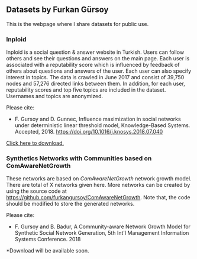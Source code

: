 ## Datasets by Furkan Gürsoy

This is the webpage where I share datasets for public use.

### Inploid

Inploid is a social question & answer website in Turkish. Users can follow others and see their questions and answers on the main page. Each user is associated with a reputability score which is influenced by feedback of others about questions and answers of the user. Each user can also specify interest in topics. The data is crawled in June 2017 and consist of 39,750 nodes and 57,276 directed links between them. In addition, for each user, reputability scores and top five topics are included in the dataset. Usernames and topics are anonymized.

Please cite:

+ F. Gursoy and D. Gunnec, Influence maximization in social networks under deterministic linear threshold model, Knowledge-Based Systems. Accepted, 2018. https://doi.org/10.1016/j.knosys.2018.07.040

[Click here to download.](https://github.com/furkangursoy/datasets/blob/master/inploid.zip?raw=true)


### Synthetics Networks with Communities based on ComAwareNetGrowth

These networks are based on *ComAwareNetGrowth* network growth model. There are total of X networks given here. More networks can be created by using the source code at https://github.com/furkangursoy/ComAwareNetGrowth. Note that, the code should be modified to store the generated networks.

Please cite:

+ F. Gursoy and B. Badur, A Community-aware Network Growth Model for Synthetic Social Network Generation, 5th Int'l Management Information Systems Conference. 2018

*Download will be available soon.
